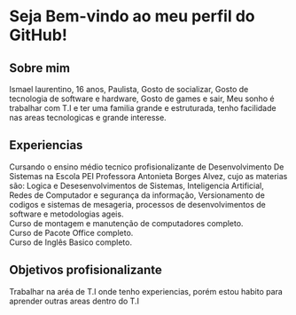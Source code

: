 <H1> Seja Bem-vindo ao meu perfil do GitHub! </h1>

<H2>Sobre mim</H2>

Ismael laurentino, 16 anos, Paulista, Gosto de socializar, Gosto de tecnologia de software e hardware, Gosto de games e sair, Meu sonho é trabalhar com T.I e ter uma familia grande e estruturada, tenho facilidade nas areas tecnologicas e grande interesse.

<h2>Experiencias</h2>

Cursando o ensino médio tecnico profisionalizante de Desenvolvimento De Sistemas na Escola PEI Professora Antonieta Borges Alvez, cujo as materias são: Logica e Desesenvolvimentos de Sistemas, Inteligencia Artificial, Redes de Computador e segurança da informação, Versionamento de codigos e sistemas de mesageria, processos de desenvolvimentos de software e metodologias ageis.<br>Curso de montagem e manutenção de computadores completo.<Br>Curso de Pacote Office completo.<br>Curso de Inglês Basico completo.

<h2>Objetivos profisionalizante</h2>

Trabalhar na aréa de T.I onde tenho experiencias, porém estou habito para aprender outras areas dentro do T.I

